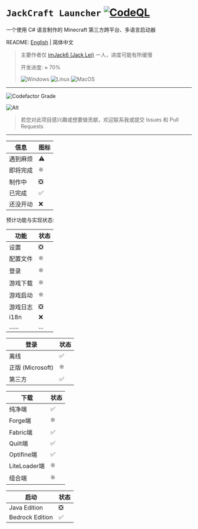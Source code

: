 # `JackCraft Launcher` [![CodeQL](https://github.com/imJack6/JackCraftLauncher/actions/workflows/codeql.yml/badge.svg)](https://github.com/imJack6/JackCraftLauncher/actions/workflows/codeql.yml)

一个使用 C# 语言制作的 Minecraft 第三方跨平台、多语言启动器

README: [English](README_EN.md) | 简体中文

> 主要作者仅 [imJack6 (Jack Lei)](https://github.com/imJack6) 一人，进度可能有所缓慢
>
> 开发进度: ≈ 70%
>
> ![Windows](https://img.shields.io/badge/Windows-0078D6?style=for-the-badge&logo=windows&logoColor=white)
> ![Linux](https://img.shields.io/badge/Linux-FCC624?style=for-the-badge&logo=linux&logoColor=black)
> ![MacOS](https://img.shields.io/badge/mac%20os-000000?style=for-the-badge&logo=apple&logoColor=white)

---------------------

![Codefactor Grade](https://img.shields.io/codefactor/grade/github/imJack6/JackCraftLauncher?logo=codefactor&style=for-the-badge)

![Alt](https://repobeats.axiom.co/api/embed/993d2a1760013210fdb331dd9aff324a6b2ed82f.svg)

> 若您对此项目感兴趣或想要做贡献，欢迎联系我或提交 Issues 和 Pull Requests

---------------------

| 信息	  | 图标	 |
|------|-----|
| 遇到麻烦 | ⚠️  |
| 即将完成 | ❇️  |
| 制作中  | ❎   |
| 已完成  | ✅   |
| 还没开动 | ❌   |

预计功能与实现状态:

| 功能       | 状态  |
|----------|-----|
| 设置       | ❎   |
| 配置文件     | ❇️  |
| 登录       | ❇️  |
| 游戏下载		   | ❇️  |
| 游戏启动		   | ❇️  |
| 游戏日志		   | ❎   |
| i18n		   | ❌   |
| ......		 | ... |

| 登录             | 状态 |
|----------------|----|
| 离线             | ✅  |
| 正版 (Microsoft) | ❇️ |
| 第三方            | ✅  |

| 下载          | 状态 |
|-------------|----|
| 纯净端	        | ✅  |
| Forge端	     | ❇️ |
| Fabric端	    | ✅  |
| Quilt端	     | ✅  |
| Optifine端   | ✅  |
| LiteLoader端 | ❇️ |
| 组合端	        | ❇️ |

| 启动              | 状态 |
|-----------------|----|
| Java Edition    | ❎  |
| Bedrock Edition | ✅️ |